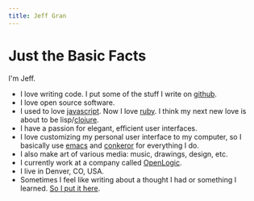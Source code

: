 ```yaml
---
title: Jeff Gran
---
```

# Just the Basic Facts

I'm Jeff.

* I love writing code. I put some of the stuff I write on [github][].
* I love open source software.
* I used to love [javascript][]. Now I love [ruby][]. I think my next new love is about to be lisp/[clojure][].
* I have a passion for elegant, efficient user interfaces.
* I love customizing my personal user interface to my computer, so I basically use [emacs][] and [conkeror][] for everything I do.
* I also make art of various media: music, drawings, design, etc.
* I currently work at a company called [OpenLogic][].
* I live in Denver, CO, USA.
* Sometimes I feel like writing about a thought I had or something I learned. [So I put it here](/archive.html).

[github]: http://github.com/jeffgran
[emacs]: http://www.gnu.org/software/emacs/
[conkeror]: http://conkeror.org/
[javascript]: /tags/index.html#javascript
[ruby]: /tags/index.html#ruby
[clojure]: /tags/index.html#clojure
[OpenLogic]: http://www.openlogic.com
